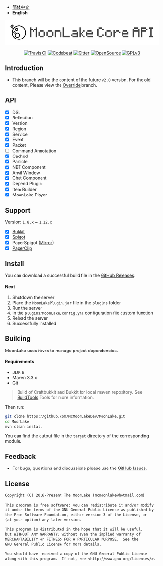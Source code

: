 - [简体中文](README.md)
- **English**

<p align="center">
<img src="images/logo.png" alt="MoonLake" />
</p>

<p align="center">
<a href="https://travis-ci.org/McMoonLakeDev/MoonLake"><img src="https://travis-ci.org/McMoonLakeDev/MoonLake.svg?branch=v2.0-alpha-kotlin-travis" alt="Travis CI" /></a>
<a href="https://codebeat.co/projects/github-com-mcmoonlakedev-moonlake-v2-0-alpha-kotlin"><img src="https://codebeat.co/badges/71de9e97-982a-4630-a501-07e6c7c35d94" alt="Codebeat" /></a>
<a href="https://gitter.im/McMoonLakeDev/MoonLake"><img src="https://badges.gitter.im/McMoonLakeDev/MoonLake.svg" alt="Gitter" /></a>
<a href="https://github.com/McMoonLakeDev/MoonLake"><img src="https://badges.frapsoft.com/os/v1/open-source.svg?v=102" alt="OpenSource" /></a>
<a href="http://www.gnu.org/licenses/gpl-3.0"><img src="https://badges.frapsoft.com/os/gpl/gpl.svg?v=102" alt="GPLv3" /></a>
</p>

## Introduction

- This branch will be the content of the future `v2.0` version. For the old content, Please view the [Override](https://github.com/McMoonLakeDev/MoonLake/tree/override) branch.

## API

- [X] DSL
- [x] Reflection
- [x] Version
- [x] Region
- [x] Service
- [x] Event
- [x] Packet
- [ ] Command Annotation
- [x] Cached
- [x] Particle
- [x] NBT Component
- [x] Anvil Window
- [x] Chat Component
- [x] Depend Plugin
- [x] Item Builder
- [x] MoonLake Player

## Support

Version: `1.8.x` ~ `1.12.x`

- [x] [Bukkit](https://bukkit.org)
- [x] [Spigot](https://spigotmc.org)
- [x] PaperSpigot ([Mirror](https://yivesmirror.com/downloads/paperspigot))
- [x] [PaperClip](https://ci.destroystokyo.com/job/Paper/)

## Install

You can download a successful build file in the [GitHub Releases](https://github.com/McMoonLakeDev/MoonLake/releases).

#### Next

1. Shutdown the server
2. Place the `MoonLakePlugin.jar` file in the `plugins` folder
3. Run the server
4. In the `plugins/MoonLake/config.yml` configuration file custom function
5. Reload the server
6. Successfully installed

## Building

MoonLake uses `Maven` to manage project dependencies.

#### Requirements

- JDK 8
- Maven 3.3.x
- Git

> Build of Craftbukkit and Bukkit for local maven repository. See [BuildTools](https://www.spigotmc.org/wiki/buildtools/) Tools for more information.

Then run:

```sh
git clone https://github.com/McMoonLakeDev/MoonLake.git
cd MoonLake
mvn clean install
```

You can find the output file in the `target` directory of the corresponding module.

## Feedback

- For bugs, questions and discussions please use the [GitHub Issues](https://github.com/McMoonLakeDev/MoonLake/issues).

## License

    Copyright (C) 2016-Present The MoonLake (mcmoonlake@hotmail.com)

    This program is free software: you can redistribute it and/or modify
    it under the terms of the GNU General Public License as published by
    the Free Software Foundation, either version 3 of the License, or
    (at your option) any later version.

    This program is distributed in the hope that it will be useful,
    but WITHOUT ANY WARRANTY; without even the implied warranty of
    MERCHANTABILITY or FITNESS FOR A PARTICULAR PURPOSE.  See the
    GNU General Public License for more details.

    You should have received a copy of the GNU General Public License
    along with this program.  If not, see <http://www.gnu.org/licenses/>.
